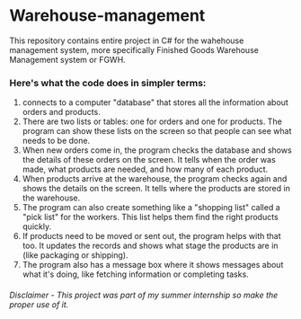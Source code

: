 # Warehouse-management
This repository contains entire project in C# for the wahehouse management system, more specifically Finished Goods Warehouse Management system or FGWH.

### Here's what the code does in simpler terms:

1.  connects to a computer "database" that stores all the information about orders and products.<br>
2. There are two lists or tables: one for orders and one for products. The program can show these lists on the screen so that people can see what needs to be done.<br>
3. When new orders come in, the program checks the database and shows the details of these orders on the screen. It tells when the order was made, what products are needed, and how many of each product.<br>
4. When products arrive at the warehouse, the program checks again and shows the details on the screen. It tells where the products are stored in the warehouse.<br>
5. The program can also create something like a "shopping list" called a "pick list" for the workers. This list helps them find the right products quickly.<br>
6. If products need to be moved or sent out, the program helps with that too. It updates the records and shows what stage the products are in (like packaging or shipping).<br>
7. The program also has a message box where it shows messages about what it's doing, like fetching information or completing tasks.<br>

###### Disclaimer - This project was part of my summer internship so make the proper use of it.
